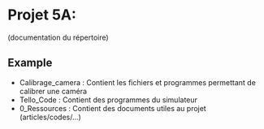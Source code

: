 # Projet 5A:
(documentation du répertoire)

## Example 
* Calibrage_camera : Contient les fichiers et programmes permettant de calibrer une caméra
* Tello_Code : Contient des programmes du simulateur
* 0_Ressources : Contient des documents utiles au projet (articles/codes/...)